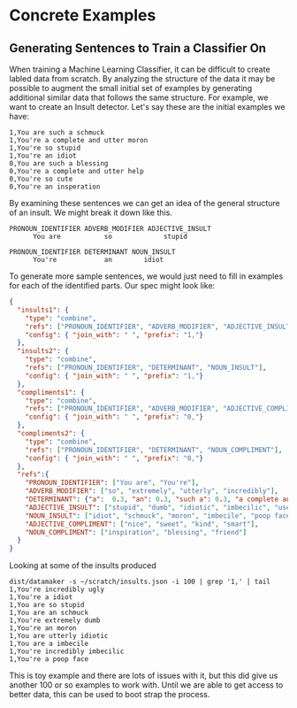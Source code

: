 # Concrete Examples

## Generating Sentences to Train a Classifier On
When training a Machine Learning Classifier, it can be difficult to create labled data from scratch.  By analyzing the structure
of the data it may be possible to augment the small initial set of examples by generating additional similar data that follows
the same structure. For example, we want to create an Insult detector. Let's say these are the initial examples we have:

```
1,You are such a schmuck
1,You're a complete and utter moron
1,You're so stupid
1,You're an idiot
0,You are such a blessing
0,You're a complete and utter help
0,You're so cute
0,You're an insperation
```

By examining these sentences we can get an idea of the general structure of an insult.  We might break it down like this.

```
PRONOUN_IDENTIFIER ADVERB_MODIFIER ADJECTIVE_INSULT
      You are           so             stupid

PRONOUN_IDENTIFIER DETERMINANT NOUN_INSULT
      You're            an        idiot
```

To generate more sample sentences, we would just need to fill in examples for each of the identified parts.  Our spec might
look like:

```json
{
  "insults1": {
    "type": "combine",
    "refs": ["PRONOUN_IDENTIFIER", "ADVERB_MODIFIER", "ADJECTIVE_INSULT"],
    "config": { "join_with": " ", "prefix": "1,"}
  },
  "insults2": {
    "type": "combine",
    "refs": ["PRONOUN_IDENTIFIER", "DETERMINANT", "NOUN_INSULT"],
    "config": { "join_with": " ", "prefix": "1,"}
  },
  "compliments1": {
    "type": "combine",
    "refs": ["PRONOUN_IDENTIFIER", "ADVERB_MODIFIER", "ADJECTIVE_COMPLIMENT"],
    "config": { "join_with": " ", "prefix": "0,"}
  },
  "compliments2": {
    "type": "combine",
    "refs": ["PRONOUN_IDENTIFIER", "DETERMINANT", "NOUN_COMPLIMENT"],
    "config": { "join_with": " ", "prefix": "0,"}
  },
  "refs":{
    "PRONOUN_IDENTIFIER": ["You are", "You're"],
    "ADVERB_MODIFIER": ["so", "extremely", "utterly", "incredibly"],
    "DETERMINANT": {"a":  0.3, "an": 0.3, "such a": 0.3, "a complete and utter": 0.1},
    "ADJECTIVE_INSULT": ["stupid", "dumb", "idiotic", "imbecilic", "useless", "ugly"],
    "NOUN_INSULT": ["idiot", "schmuck", "moron", "imbecile", "poop face"],
    "ADJECTIVE_COMPLIMENT": ["nice", "sweet", "kind", "smart"],
    "NOUN_COMPLIMENT": ["inspiration", "blessing", "friend"]
  }
}
```

Looking at some of the insults produced
```shell script
dist/datamaker -s ~/scratch/insults.json -i 100 | grep '1,' | tail
1,You're incredibly ugly
1,You're a idiot
1,You are so stupid
1,You are an schmuck
1,You're extremely dumb
1,You're an moron
1,You are utterly idiotic
1,You are a imbecile
1,You're incredibly imbecilic
1,You're a poop face
```

This is toy example and there are lots of issues with it, but this did give us another 100 or so examples to work with.
Until we are able to get access to better data, this can be used to boot strap the process.
